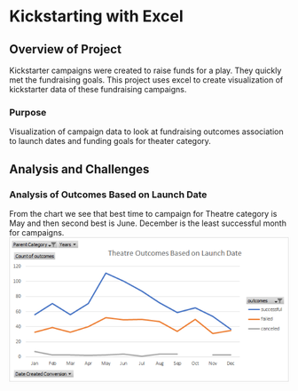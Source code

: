# Kickstarting with Excel

## Overview of Project
Kickstarter campaigns were created to raise funds for a play. They quickly met the fundraising goals. This project uses excel to create visualization of kickstarter data of these fundraising campaigns.


### Purpose

Visualization of campaign data to look at fundraising outcomes association to launch dates and funding goals for theater category.

## Analysis and Challenges


### Analysis of Outcomes Based on Launch Date
From the chart we see that best time to campaign for Theatre category is May and then second best is June. December is the least successful month for campaigns. 
![](./resources/Theater_Outcomes_vs_Launch.png)
